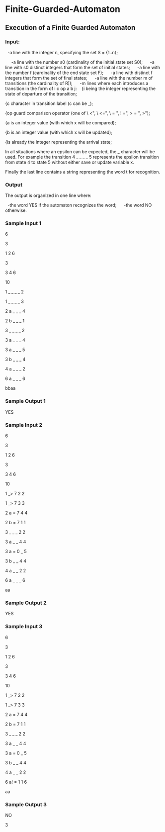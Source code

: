 # Finite-Guarded-Automaton
## Execution of a Finite Guarded Automaton

### Input:

  -a line with the integer n, specifying the set S = {1..n};
  
  
  -a line with the number s0 (cardinality of the initial state set S0);
  
  -a line with s0 distinct integers that form the set of initial states;
  
  -a line with the number f (cardinality of the end state set F);
  
  -a line with distinct f integers that form the set of final states;
  
  -a line with the number m of transitions (the cardinality of R));
  
  -m lines where each introduces a transition in the form of i c op a b j:
  
{i being the integer representing the state of departure of the transition;

{c character in transition label (c can be _);

{op guard comparison operator (one of \ <", \ <=", \ = ", \! =", \> = ", \>");

{a is an integer value (with which x will be compared);

{b is an integer value (with which x will be updated);

{is already the integer representing the arrival state;


In all situations where an epsilon can be expected, the _ character will be used. For example the
transition 4 _ _ _ _ 5 represents the epsilon transition from state 4 to state 5 without
either save or update variable x.

Finally the last line contains a string representing the word t for recognition.

### Output

The output is organized in one line where:

  -the word YES if the automaton recognizes the word;
  
  -the word NO otherwise.


### Sample Input 1

6

3

1 2 6

3

3 4 6

10

1 _ _ _ _ 2

1 _ _ _ _ 3

2 a _ _ _ 4

2 b _ _ _ 1

3 _ _ _ _ 2

3 a _ _ _ 4

3 a _ _ _ 5

3 b _ _ _ 4

4 a _ _ _ 2

6 a _ _ _ 6

bbaa

### Sample Output 1

YES

### Sample Input 2

6

3

1 2 6

3

3 4 6

10

1 _> 7 2 2

1 _> 7 3 3

2 a = 7 4 4

2 b = 7 1 1

3 _ _ _ 2 2

3 a _ _ 4 4

3 a = 0 _ 5

3 b _ _ 4 4

4 a _ _ 2 2

6 a _ _ _ 6

aa

### Sample Output 2

YES

### Sample Input 3

6

3

1 2 6

3

3 4 6

10

1 _> 7 2 2

1 _> 7 3 3

2 a = 7 4 4

2 b = 7 1 1

3 _ _ _ 2 2

3 a _ _ 4 4

3 a = 0 _ 5

3 b _ _ 4 4

4 a _ _ 2 2

6 a! = 1 1 6

aa


### Sample Output 3

NO

3
